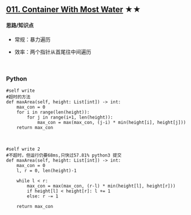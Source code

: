 ## [011. Container With Most Water][1] ★★
[1]: https://leetcode.com/problems/container-with-most-water/

    
#### 思路/知识点
- 常规：暴力遍历
- 效率：两个指针从首尾往中间遍历

  <br />  
### Python
    
    #self write
    #超时的方法
    def maxArea(self, height: List[int]) -> int:
        max_con = 0
        for i in range(len(height)):
            for j in range(i+1, len(height)):
                max_con = max(max_con, (j-i) * min(height[i], height[j]))        
        return max_con

  <br /> 

    #self write 2 
    #不超时，但运行仍要68ms,只快过57.81% python3 提交
    def maxArea(self, height: List[int]) -> int:
        max_con = 0
        l, r = 0, len(height)-1
        
        while l < r:
            max_con = max(max_con, (r-l) * min(height[l], height[r]))
            if height[l] < height[r]: l += 1
            else: r -= 1
                
        return max_con  
